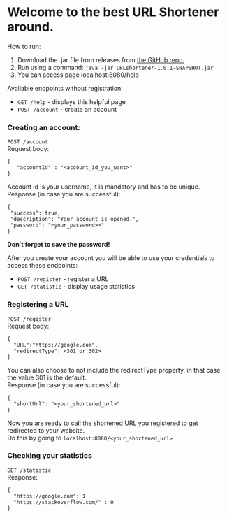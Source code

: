 Welcome to the best URL Shortener around.
=========================================

How to run:

1.  Download the .jar file from releases from [the GitHub repo.](https://github.com/petrusova/URLshortener)
2.  Run using a command: `java -jar URLshortener-1.0.1-SNAPSHOT.jar`
3.  You can access page localhost:8080/help

Available endpoints without registration:

*   `GET /help` - displays this helpful page
*   `POST /account` - create an account

### Creating an account:

`POST /account`  
Request body:

    {
       "accountId" : "<account_id_you_want>"
    }


Account id is your username, it is mandatory and has to be unique.  
Response (in case you are successful):

    {
     "success": true,
     "description": "Your account is opened.",
     "password": "<your_password>>"
    }

**Don't forget to save the password!**

After you create your account you will be able to use your credentials to access these endpoints:

*   `POST /register` - register a URL
*   `GET /statistic` - display usage statistics

### Registering a URL

`POST /register`  
Request body:

    {
      "URL":"https://google.com",
      "redirectType": <301 or 302>
    }


You can also choose to not include the redirectType property, in that case the value 301 is the default.  
Response (in case you are successful):

    {
      "shortUrl": "<your_shortened_url>"
    }



Now you are ready to call the shortened URL you registered to get redirected to your website.  
Do this by going to `localhost:8080/<your_shortened_url>`

### Checking your statistics

`GET /statistic`  
Response:

    {
      "https://google.com": 1
      "https://stackoverflow.com/" : 0
    }